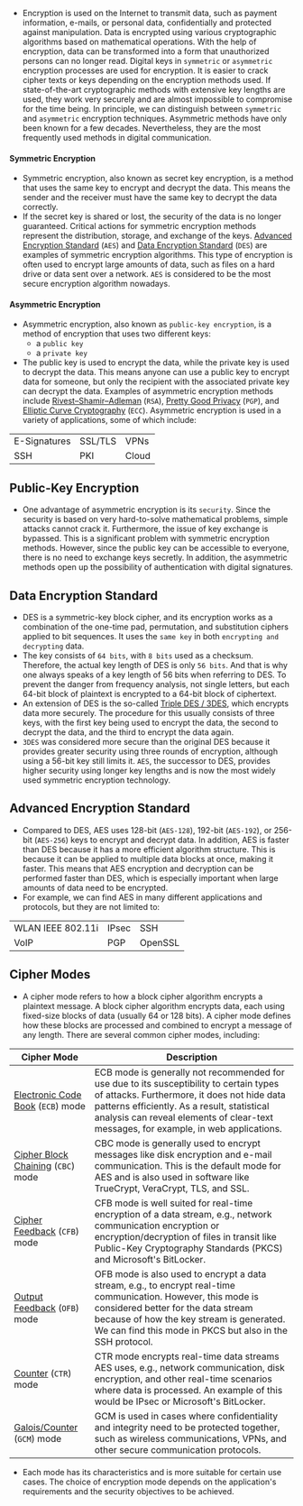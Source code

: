 - Encryption is used on the Internet to transmit data, such as payment information, e-mails, or personal data, confidentially and protected against manipulation. Data is encrypted using various cryptographic algorithms based on mathematical operations. With the help of encryption, data can be transformed into a form that unauthorized persons can no longer read. Digital keys in `symmetric` or `asymmetric` encryption processes are used for encryption. It is easier to crack cipher texts or keys depending on the encryption methods used. If state-of-the-art cryptographic methods with extensive key lengths are used, they work very securely and are almost impossible to compromise for the time being. In principle, we can distinguish between `symmetric` and `asymmetric` encryption techniques. Asymmetric methods have only been known for a few decades. Nevertheless, they are the most frequently used methods in digital communication.



#### Symmetric Encryption
- Symmetric encryption, also known as secret key encryption, is a method that uses the same key to encrypt and decrypt the data. This means the sender and the receiver must have the same key to decrypt the data correctly.
- If the secret key is shared or lost, the security of the data is no longer guaranteed. Critical actions for symmetric encryption methods represent the distribution, storage, and exchange of the keys. [Advanced Encryption Standard](https://en.wikipedia.org/wiki/Advanced_Encryption_Standard) (`AES`) and [Data Encryption Standard](https://en.wikipedia.org/wiki/Data_Encryption_Standard) (`DES`) are examples of symmetric encryption algorithms. This type of encryption is often used to encrypt large amounts of data, such as files on a hard drive or data sent over a network. `AES` is considered to be the most secure encryption algorithm nowadays.

#### Asymmetric Encryption
- Asymmetric encryption, also known as `public-key encryption`, is a method of encryption that uses two different keys:
	- a `public key`
	- a `private key`
- The public key is used to encrypt the data, while the private key is used to decrypt the data. This means anyone can use a public key to encrypt data for someone, but only the recipient with the associated private key can decrypt the data. Examples of asymmetric encryption methods include [Rivest–Shamir–Adleman](https://en.wikipedia.org/wiki/RSA_\(cryptosystem\)) (`RSA`), [Pretty Good Privacy](https://en.wikipedia.org/wiki/Pretty_Good_Privacy) (`PGP`), and [Elliptic Curve Cryptography](https://en.wikipedia.org/wiki/Elliptic-curve_cryptography) (`ECC`). Asymmetric encryption is used in a variety of applications, some of which include:

|  |  |  |
| --- | --- | --- |
| E-Signatures | SSL/TLS | VPNs |
| SSH | PKI | Cloud |


## Public-Key Encryption
- One advantage of asymmetric encryption is its `security`. Since the security is based on very hard-to-solve mathematical problems, simple attacks cannot crack it. Furthermore, the issue of key exchange is bypassed. This is a significant problem with symmetric encryption methods. However, since the public key can be accessible to everyone, there is no need to exchange keys secretly. In addition, the asymmetric methods open up the possibility of authentication with digital signatures.



## Data Encryption Standard
- DES is a symmetric-key block cipher, and its encryption works as a combination of the one-time pad, permutation, and substitution ciphers applied to bit sequences. It uses the `same key` in both `encrypting and decrypting` data.
- The key consists of `64 bits`, with `8 bits` used as a checksum. Therefore, the actual key length of DES is only `56 bits`. And that is why one always speaks of a key length of 56 bits when referring to DES. To prevent the danger from frequency analysis, not single letters, but each 64-bit block of plaintext is encrypted to a 64-bit block of ciphertext.
- An extension of DES is the so-called [Triple DES / 3DES](https://en.wikipedia.org/wiki/Triple_DES), which encrypts data more securely. The procedure for this usually consists of three keys, with the first key being used to encrypt the data, the second to decrypt the data, and the third to encrypt the data again.
- `3DES` was considered more secure than the original DES because it provides greater security using three rounds of encryption, although using a 56-bit key still limits it. `AES`, the successor to DES, provides higher security using longer key lengths and is now the most widely used symmetric encryption technology.



## Advanced Encryption Standard
- Compared to DES, AES uses 128-bit (`AES-128`), 192-bit (`AES-192`), or 256-bit (`AES-256`) keys to encrypt and decrypt data. In addition, AES is faster than DES because it has a more efficient algorithm structure. This is because it can be applied to multiple data blocks at once, making it faster. This means that AES encryption and decryption can be performed faster than DES, which is especially important when large amounts of data need to be encrypted.
- For example, we can find AES in many different applications and protocols, but they are not limited to:

|  |  |  |
| --- | --- | --- |
| WLAN IEEE 802.11i | IPsec | SSH |
| VoIP | PGP | OpenSSL |



## Cipher Modes
- A cipher mode refers to how a block cipher algorithm encrypts a plaintext message. A block cipher algorithm encrypts data, each using fixed-size blocks of data (usually 64 or 128 bits). A cipher mode defines how these blocks are processed and combined to encrypt a message of any length. There are several common cipher modes, including:

| **Cipher Mode**                                                                                                      | **Description**                                                                                                                                                                                                                                                               |
| -------------------------------------------------------------------------------------------------------------------- | ----------------------------------------------------------------------------------------------------------------------------------------------------------------------------------------------------------------------------------------------------------------------------- |
| [Electronic Code Book](https://en.wikipedia.org/wiki/Block_cipher_mode_of_operation) (`ECB`) mode                    | ECB mode is generally not recommended for use due to its susceptibility to certain types of attacks. Furthermore, it does not hide data patterns efficiently. As a result, statistical analysis can reveal elements of clear-text messages, for example, in web applications. |
| [Cipher Block Chaining](https://en.wikipedia.org/wiki/Block_cipher_mode_of_operation#CBC) (`CBC`) mode               | CBC mode is generally used to encrypt messages like disk encryption and e-mail communication. This is the default mode for AES and is also used in software like TrueCrypt, VeraCrypt, TLS, and SSL.                                                                          |
| [Cipher Feedback](https://en.wikipedia.org/wiki/Block_cipher_mode_of_operation#Cipher_feedback_\(CFB\)) (`CFB`) mode | CFB mode is well suited for real-time encryption of a data stream, e.g., network communication encryption or encryption/decryption of files in transit like Public-Key Cryptography Standards (PKCS) and Microsoft's BitLocker.                                               |
| [Output Feedback](https://en.wikipedia.org/wiki/Block_cipher_mode_of_operation#OFB) (`OFB`) mode                     | OFB mode is also used to encrypt a data stream, e.g., to encrypt real-time communication. However, this mode is considered better for the data stream because of how the key stream is generated. We can find this mode in PKCS but also in the SSH protocol.                 |
| [Counter](https://en.wikipedia.org/wiki/Block_cipher_mode_of_operation#CTR) (`CTR`) mode                             | CTR mode encrypts real-time data streams AES uses, e.g., network communication, disk encryption, and other real-time scenarios where data is processed. An example of this would be IPsec or Microsoft's BitLocker.                                                           |
| [Galois/Counter](https://en.wikipedia.org/wiki/Galois/Counter_Mode) (`GCM`) mode                                     | GCM is used in cases where confidentiality and integrity need to be protected together, such as wireless communications, VPNs, and other secure communication protocols.                                                                                                      |

- Each mode has its characteristics and is more suitable for certain use cases. The choice of encryption mode depends on the application's requirements and the security objectives to be achieved.